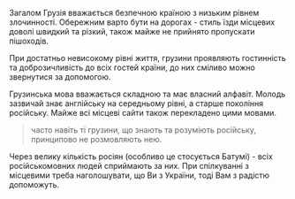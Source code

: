 Загалом Грузія вважається безпечною країною з низьким рівнем злочинності.
Обережним варто бути на дорогах - стиль їзди місцевих доволі швидкий та різкий, також майже не прийнято пропускати пішоходів.

При достатньо невисокому рівні життя, грузини проявляють гостинність та доброзичливість до всіх гостей країни, до них сміливо можно звернутися за допомогою.

Грузинська мова вважається складною та має власний алфавіт. Молодь зазвичай знає англійську на середньому рівні, а старше покоління російську. Майже всі місцеві сайти також перекладено цими мовами.

> часто навіть ті грузини, що знають та розуміють російську, принципово не розмовляють нею. 

Через велику кількість росіян (особливо це стосується Батумі) - всіх російськомовних людей сприймають за них. При спілкуванні з місцевими треба наголошувати, що Ви з України, тоді Вам з радістю допоможуть. 

